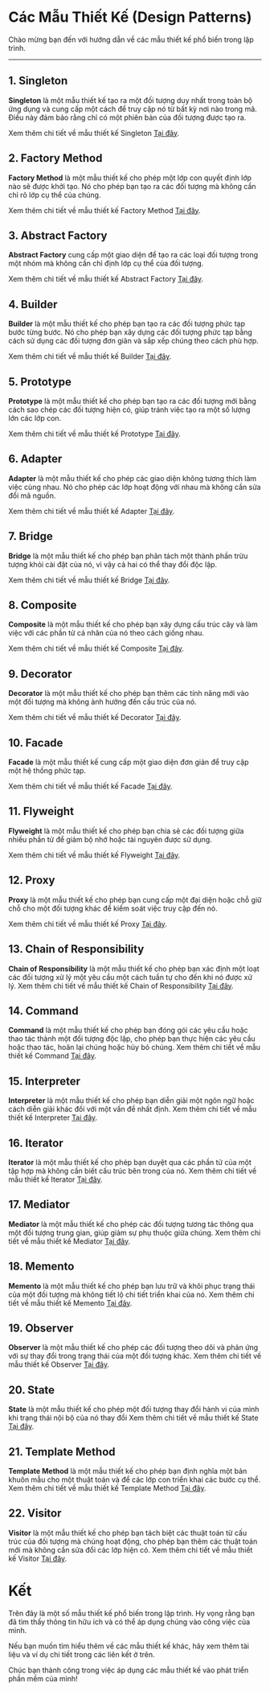 # Các Mẫu Thiết Kế (Design Patterns)

Chào mừng bạn đến với hướng dẫn về các mẫu thiết kế phổ biến trong lập trình.

--- 
## 1. Singleton

**Singleton** là một mẫu thiết kế tạo ra một đối tượng duy nhất trong toàn bộ ứng dụng và cung cấp một cách để truy cập nó từ bất kỳ nơi nào trong mã. Điều này đảm bảo rằng chỉ có một phiên bản của đối tượng được tạo ra.

Xem thêm chi tiết về mẫu thiết kế Singleton [Tại đây](./singleton/).


## 2. Factory Method

**Factory Method** là một mẫu thiết kế cho phép một lớp con quyết định lớp nào sẽ được khởi tạo. Nó cho phép bạn tạo ra các đối tượng mà không cần chỉ rõ lớp cụ thể của chúng.

Xem thêm chi tiết về mẫu thiết kế Factory Method [Tại đây](./FactoryMethod/).

## 3. Abstract Factory

**Abstract Factory** cung cấp một giao diện để tạo ra các loại đối tượng trong một nhóm mà không cần chỉ định lớp cụ thể của đối tượng.

Xem thêm chi tiết về mẫu thiết kế Abstract Factory [Tại đây](./AbstractFactory/).

## 4. Builder

**Builder** là một mẫu thiết kế cho phép bạn tạo ra các đối tượng phức tạp bước từng bước. Nó cho phép bạn xây dựng các đối tượng phức tạp bằng cách sử dụng các đối tượng đơn giản và sắp xếp chúng theo cách phù hợp.

Xem thêm chi tiết về mẫu thiết kế Builder [Tại đây](./Builder/).

## 5. Prototype

**Prototype** là một mẫu thiết kế cho phép bạn tạo ra các đối tượng mới bằng cách sao chép các đối tượng hiện có, giúp tránh việc tạo ra một số lượng lớn các lớp con.

Xem thêm chi tiết về mẫu thiết kế Prototype [Tại đây](./Prototype/).

## 6. Adapter

**Adapter** là một mẫu thiết kế cho phép các giao diện không tương thích làm việc cùng nhau. Nó cho phép các lớp hoạt động với nhau mà không cần sửa đổi mã nguồn.

Xem thêm chi tiết về mẫu thiết kế Adapter [Tại đây](./Adapter/).

## 7. Bridge

**Bridge** là một mẫu thiết kế cho phép bạn phân tách một thành phần trừu tượng khỏi cài đặt của nó, vì vậy cả hai có thể thay đổi độc lập.

Xem thêm chi tiết về mẫu thiết kế Bridge [Tại đây](./Bridge/).

## 8. Composite

**Composite** là một mẫu thiết kế cho phép bạn xây dựng cấu trúc cây và làm việc với các phần tử cá nhân của nó theo cách giống nhau.

Xem thêm chi tiết về mẫu thiết kế Composite [Tại đây](./Composite/).

## 9. Decorator

**Decorator** là một mẫu thiết kế cho phép bạn thêm các tính năng mới vào một đối tượng mà không ảnh hưởng đến cấu trúc của nó.

Xem thêm chi tiết về mẫu thiết kế Decorator [Tại đây](./Decorator/).

## 10. Facade

**Facade** là một mẫu thiết kế cung cấp một giao diện đơn giản để truy cập một hệ thống phức tạp.

Xem thêm chi tiết về mẫu thiết kế Facade [Tại đây](./Facade/).

## 11. Flyweight

**Flyweight** là một mẫu thiết kế cho phép bạn chia sẻ các đối tượng giữa nhiều phần tử để giảm bộ nhớ hoặc tài nguyên được sử dụng.

Xem thêm chi tiết về mẫu thiết kế Flyweight [Tại đây](./Flyweight/).

## 12. Proxy

**Proxy** là một mẫu thiết kế cho phép bạn cung cấp một đại diện hoặc chỗ giữ chỗ cho một đối tượng khác để kiểm soát việc truy cập đến nó.

Xem thêm chi tiết về mẫu thiết kế Proxy [Tại đây](./Proxy/).

## 13. Chain of Responsibility

**Chain of Responsibility** là một mẫu thiết kế cho phép bạn xác định một loạt các đối tượng xử lý một yêu cầu một cách tuần tự cho đến khi nó được xử lý.
Xem thêm chi tiết về mẫu thiết kế Chain of Responsibility [Tại đây](./ChainOfResponsibility/).

## 14. Command

**Command** là một mẫu thiết kế cho phép bạn đóng gói các yêu cầu hoặc thao tác thành một đối tượng độc lập, cho phép bạn thực hiện các yêu cầu hoặc thao tác, hoãn lại chúng hoặc hủy bỏ chúng.
Xem thêm chi tiết về mẫu thiết kế Command [Tại đây](./Command/).

## 15. Interpreter

**Interpreter** là một mẫu thiết kế cho phép bạn diễn giải một ngôn ngữ hoặc cách diễn giải khác đối với một vấn đề nhất định.
Xem thêm chi tiết về mẫu thiết kế Interpreter [Tại đây](./Interpreter/).

## 16. Iterator

**Iterator** là một mẫu thiết kế cho phép bạn duyệt qua các phần tử của một tập hợp mà không cần biết cấu trúc bên trong của nó.
Xem thêm chi tiết về mẫu thiết kế Iterator [Tại đây](./Iterator/).

## 17. Mediator

**Mediator** là một mẫu thiết kế cho phép các đối tượng tương tác thông qua một đối tượng trung gian, giúp giảm sự phụ thuộc giữa chúng.
Xem thêm chi tiết về mẫu thiết kế Mediator [Tại đây](./Mediator/).

## 18. Memento

**Memento** là một mẫu thiết kế cho phép bạn lưu trữ và khôi phục trạng thái của một đối tượng mà không tiết lộ chi tiết triển khai của nó.
Xem thêm chi tiết về mẫu thiết kế Memento [Tại đây](./Memento/).

## 19. Observer

**Observer** là một mẫu thiết kế cho phép các đối tượng theo dõi và phản ứng với sự thay đổi trong trạng thái của một đối tượng khác.
Xem thêm chi tiết về mẫu thiết kế Observer [Tại đây](./Observer/).

## 20. State

**State** là một mẫu thiết kế cho phép một đối tượng thay đổi hành vi của mình khi trạng thái nội bộ của nó thay đổi
Xem thêm chi tiết về mẫu thiết kế State [Tại đây](./State/).

## 21. Template Method

**Template Method** là một mẫu thiết kế cho phép bạn định nghĩa một bản khuôn mẫu cho một thuật toán và để các lớp con triển khai các bước cụ thể.
Xem thêm chi tiết về mẫu thiết kế Template Method [Tại đây](./TemplateMethod/).

## 22. Visitor

**Visitor** là một mẫu thiết kế cho phép bạn tách biệt các thuật toán từ cấu trúc của đối tượng mà chúng hoạt động, cho phép bạn thêm các thuật toán mới mà không cần sửa đổi các lớp hiện có.
Xem thêm chi tiết về mẫu thiết kế Visitor [Tại đây](./Visitor/).

# Kết
Trên đây là một số mẫu thiết kế phổ biến trong lập trình. Hy vọng rằng bạn đã tìm thấy thông tin hữu ích và có thể áp dụng chúng vào công việc của mình.

Nếu bạn muốn tìm hiểu thêm về các mẫu thiết kế khác, hãy xem thêm tài liệu và ví dụ chi tiết trong các liên kết ở trên.

Chúc bạn thành công trong việc áp dụng các mẫu thiết kế vào phát triển phần mềm của mình!


